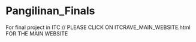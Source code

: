 # Pangilinan_Finals
For final project in ITC 
// PLEASE CLICK ON ITCRAVE_MAIN_WEBSITE.html FOR THE MAIN WEBSITE
